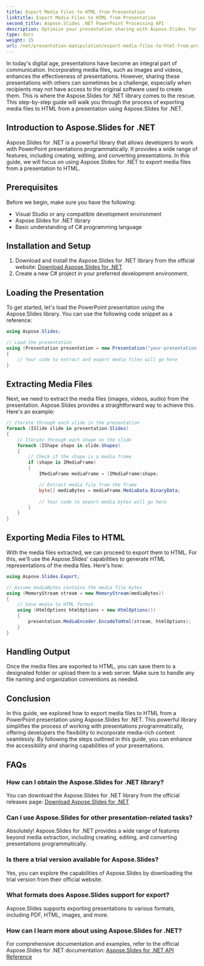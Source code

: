 ```yaml
---
title: Export Media Files to HTML from Presentation
linktitle: Export Media Files to HTML from Presentation
second_title: Aspose.Slides .NET PowerPoint Processing API
description: Optimize your presentation sharing with Aspose.Slides for .NET! Learn how to export media files to HTML from your presentation in this step-by-step guide. 
type: docs
weight: 15
url: /net/presentation-manipulation/export-media-files-to-html-from-presentation/
---
```


In today's digital age, presentations have become an integral part of communication. Incorporating media files, such as images and videos, enhances the effectiveness of presentations. However, sharing these presentations with others can sometimes be a challenge, especially when recipients may not have access to the original software used to create them. This is where the Aspose.Slides for .NET library comes to the rescue. This step-by-step guide will walk you through the process of exporting media files to HTML from a presentation using Aspose.Slides for .NET.


## Introduction to Aspose.Slides for .NET

Aspose.Slides for .NET is a powerful library that allows developers to work with PowerPoint presentations programmatically. It provides a wide range of features, including creating, editing, and converting presentations. In this guide, we will focus on using Aspose.Slides for .NET to export media files from a presentation to HTML.

## Prerequisites

Before we begin, make sure you have the following:

- Visual Studio or any compatible development environment
- Aspose.Slides for .NET library
- Basic understanding of C# programming language

## Installation and Setup

1. Download and install the Aspose.Slides for .NET library from the official website: [Download Aspose.Slides for .NET](https://releases.aspose.com/slides/net/)
2. Create a new C# project in your preferred development environment.

## Loading the Presentation

To get started, let's load the PowerPoint presentation using the Aspose.Slides library. You can use the following code snippet as a reference:

```csharp
using Aspose.Slides;

// Load the presentation
using (Presentation presentation = new Presentation("your-presentation.pptx"))
{
    // Your code to extract and export media files will go here
}
```

## Extracting Media Files

Next, we need to extract the media files (images, videos, audio) from the presentation. Aspose.Slides provides a straightforward way to achieve this. Here's an example:

```csharp
// Iterate through each slide in the presentation
foreach (ISlide slide in presentation.Slides)
{
    // Iterate through each shape on the slide
    foreach (IShape shape in slide.Shapes)
    {
        // Check if the shape is a media frame
        if (shape is IMediaFrame)
        {
            IMediaFrame mediaFrame = (IMediaFrame)shape;

            // Extract media file from the frame
            byte[] mediaBytes = mediaFrame.MediaData.BinaryData;
            
            // Your code to export media bytes will go here
        }
    }
}
```

## Exporting Media Files to HTML

With the media files extracted, we can proceed to export them to HTML. For this, we'll use the Aspose.Slides' capabilities to generate HTML representations of the media files. Here's how:

```csharp
using Aspose.Slides.Export;

// Assume mediaBytes contains the media file bytes
using (MemoryStream stream = new MemoryStream(mediaBytes))
{
    // Save media to HTML format
    using (HtmlOptions htmlOptions = new HtmlOptions())
    {
        presentation.MediaEncoder.EncodeToHtml(stream, htmlOptions);
    }
}
```

## Handling Output

Once the media files are exported to HTML, you can save them to a designated folder or upload them to a web server. Make sure to handle any file naming and organization conventions as needed.

## Conclusion

In this guide, we explored how to export media files to HTML from a PowerPoint presentation using Aspose.Slides for .NET. This powerful library simplifies the process of working with presentations programmatically, offering developers the flexibility to incorporate media-rich content seamlessly. By following the steps outlined in this guide, you can enhance the accessibility and sharing capabilities of your presentations.

## FAQs

### How can I obtain the Aspose.Slides for .NET library?

You can download the Aspose.Slides for .NET library from the official releases page: [Download Aspose.Slides for .NET](https://releases.aspose.com/slides/net/)

### Can I use Aspose.Slides for other presentation-related tasks?

Absolutely! Aspose.Slides for .NET provides a wide range of features beyond media extraction, including creating, editing, and converting presentations programmatically.

### Is there a trial version available for Aspose.Slides?

Yes, you can explore the capabilities of Aspose.Slides by downloading the trial version from their official website.

### What formats does Aspose.Slides support for export?

Aspose.Slides supports exporting presentations to various formats, including PDF, HTML, images, and more.

### How can I learn more about using Aspose.Slides for .NET?

For comprehensive documentation and examples, refer to the official Aspose.Slides for .NET documentation: [Aspose.Slides for .NET API Reference](https://reference.aspose.com/slides/net/)
